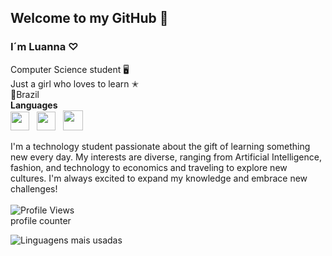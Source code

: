 ## Welcome to my GitHub 💮
### I´m Luanna ♡ 
Computer Science student 🖥️<br>
Just a girl who loves to learn ✭ <br>
📍Brazil
<br>**Languages**<br>
<img src="https://i.imgur.com/R8p2ePA.png" width="30">
&nbsp;
<img src="https://i.imgur.com/saBa4s8.png" width="30">
&nbsp;
<img src="https://i.imgur.com/pZ9DyBH.jpeg" width="32">
<br>

 I'm a technology student passionate about the gift of learning something new every day. My interests are diverse, ranging from Artificial Intelligence, fashion, and technology to economics and traveling to explore new cultures. I'm always excited to expand my knowledge and embrace new challenges!<br>
 <br>
 ![Profile Views](https://profile-counter.glitch.me/luannadc/count.svg)<br>
 profile counter<br>

 ![Linguagens mais usadas](https://github-readme-stats.vercel.app/api/top-langs/?username=luannadc&layout=compact&theme=tokyonight)


